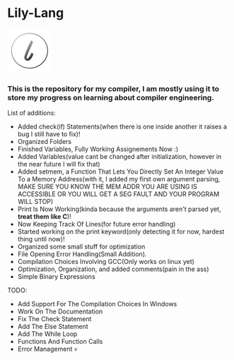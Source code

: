 <h1>Lily-Lang</h1>
<img src="pic.png" width="100" height="100">
<h3>This is the repository for my compiler, I am mostly using it to store my progress on learning about compiler engineering.</h3>

List of additions:
  - Added check(if) Statements(when there is one inside another it raises a bug I still have to fix)!
  - Organized Folders
  - Finished Variables, Fully Working Assignements Now :)
  - Added Variables(value cant be changed after initialization, however in the near future I will fix that)
  - Added setmem, a Function That Lets You Directly Set An Integer Value To a Memory Address(with it, I added my first own argument parsing, MAKE SURE YOU KNOW THE MEM ADDR YOU ARE USING IS ACCESSIBLE OR YOU WILL GET A SEG FAULT AND YOUR PROGRAM WILL STOP)
  - Print Is Now Working(kinda because the arguments aren't parsed yet, **treat them like C**)!
  - Now Keeping Track Of Lines(for future error handling)
  - Started working on the print keyword(only detecting it for now, hardest thing until now)!
  - Organized some small stuff for optimization
  - File Opening Error Handling(Small Addition).
  - Compilation Choices Involving GCC(Only works on linux yet)
  - Optimization, Organization, and added comments(pain in the ass)
  - Simple Binary Expressions

TODO:
  - Add Support For The Compilation Choices In Windows
  - Work On The Documentation
  - Fix The Check Statement
  - Add The Else Statement
  - Add The While Loop
  - Functions And Function Calls
  - Error Management 💀
